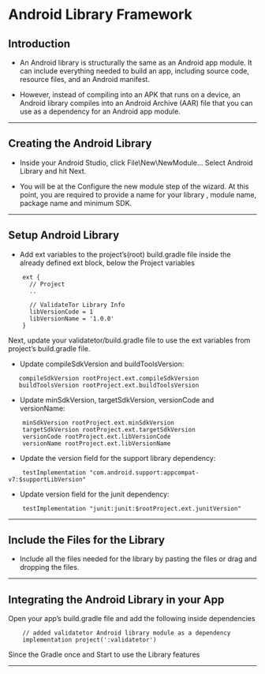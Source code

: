 # Android Library Framework

## Introduction

* An Android library is structurally the same as an Android app module. It can include everything 
needed to build an app, including source code, resource files, and an Android manifest.
 
* However, instead of compiling into an APK that runs on a device, an Android library compiles into 
an Android Archive (AAR) file that you can use as a dependency for an Android app module.


---------------------------------------------------------------------------------------------------

## Creating the Android Library

* Inside your Android Studio, click File\New\NewModule… Select Android Library and hit Next.
  
* You will be at the Configure the new module step of the wizard. At this point, you are required 
 to provide a name for your library , module name, package name and minimum SDK. 
 

---------------------------------------------------------------------------------------------------

## Setup Android Library

* Add ext variables to the project’s(root) build.gradle file inside the already defined ext block, 
below the Project variables

```
    ext {
      // Project
      ..
    
      // ValidateTor Library Info
      libVersionCode = 1
      libVersionName = '1.0.0'
    }
```

Next, update your validatetor/build.gradle file to use the ext variables from 
project’s build.gradle file.

* Update compileSdkVersion and buildToolsVersion:

```
   compileSdkVersion rootProject.ext.compileSdkVersion
   buildToolsVersion rootProject.ext.buildToolsVersion
```

* Update minSdkVersion, targetSdkVersion, versionCode and versionName:

```
    minSdkVersion rootProject.ext.minSdkVersion
    targetSdkVersion rootProject.ext.targetSdkVersion
    versionCode rootProject.ext.libVersionCode
    versionName rootProject.ext.libVersionName
```

* Update the version field for the support library dependency:

```
    testImplementation "com.android.support:appcompat-v7:$supportLibVersion"
```

* Update version field for the junit dependency:

```
    testImplementation "junit:junit:$rootProject.ext.junitVersion"
```

---------------------------------------------------------------------------------------------------

## Include the Files for the Library

* Include all the files needed for the library by pasting the files or drag and dropping the files.

---------------------------------------------------------------------------------------------------

## Integrating the Android Library in your App

Open your app’s build.gradle file and add the following inside dependencies

```
    // added validatetor Android library module as a dependency
    implementation project(':validatetor')
```
Since the Gradle once and Start to use the Library features

---------------------------------------------------------------------------------------------------
